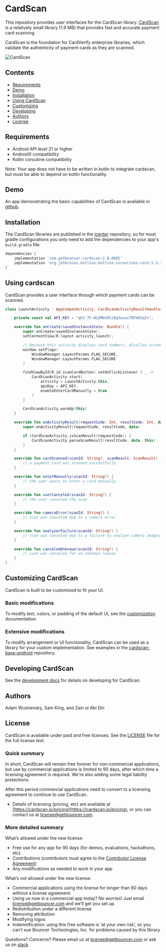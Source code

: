 # CardScan

This repository provides user interfaces for the CardScan library. [CardScan](https://cardscan.io/) is a relatively small library (1.9 MB) that provides fast and accurate payment card scanning.

CardScan is the foundation for CardVerify enterprise libraries, which validate the authenticity of payment cards as they are scanned.

![CardScan](docs/images/cardscan_demo.gif)

## Contents

* [Requirements](#requirements)
* [Demo](#demo)
* [Installation](#installation)
* [Using CardScan](#using-cardscan-ui)
* [Customizing](#customizing-cardscan)
* [Developing](#developing-cardscan)
* [Authors](#authors)
* [License](#license)

## Requirements

* Android API level 21 or higher
* AndroidX compatibility
* Kotlin coroutine compatibility

Note: Your app does not have to be written in kotlin to integrate cardscan, but must be able to depend on kotlin functionality.

## Demo

An app demonstrating the basic capabilities of CardScan is available in [github](https://github.com/getbouncer/cardscan-demo-android).

## Installation

The CardScan libraries are published in the [jcenter](https://jcenter.bintray.com/com/getbouncer/) repository, so for most gradle configurations you only need to add the dependencies to your app's `build.gradle` file:

```gradle
dependencies {
    implementation 'com.getbouncer:cardscan:2.0.0001'
    implementation 'org.jetbrains.kotlinx:kotlinx-coroutines-core:1.3.3'
}
```

## Using cardscan

CardScan provides a user interface through which payment cards can be scanned.

```kotlin
class LaunchActivity : AppCompatActivity, CardScanActivityResultHandler {

    private const val API_KEY = "qOJ_fF-WLDMbG05iBq5wvwiTNTmM2qIn";

    override fun onCreate(savedInstanceState: Bundle?) {
        super.onCreate(savedInstanceState);
        setContentView(R.layout.activity_launch);

        // Because this activity displays card numbers, disallow screenshots.
        window.setFlags(
            WindowManager.LayoutParams.FLAG_SECURE,
            WindowManager.LayoutParams.FLAG_SECURE
        )

        findViewById(R.id.scanCardButton).setOnClickListener { _ ->
            CardScanActivity.start(
                activity = LaunchActivity.this,
                apiKey = API_KEY,
                enableEnterCardManually = true
            )
        }

        CardScanActivity.warmUp(this)
    }

    override fun onActivityResult(requestCode: Int, resultCode: Int, data: Intent?) {
        super.onActivityResult(requestCode, resultCode, data)

        if (CardScanActivity.isScanResult(requestCode)) {
            CardScanActivity.parseScanResult(resultCode, data, this)
        }
    }

    override fun cardScanned(scanId: String?, scanResult: ScanResult) {
        // a payment card was scanned successfully
    }

    override fun enterManually(scanId: String?) {
        // the user wants to enter a card manually
    }

    override fun userCanceled(scanId: String?) {
        // the user canceled the scan
    }

    override fun cameraError(scanId: String?) {
        // scan was canceled due to a camera error
    }

    override fun analyzerFailure(scanId: String?) {
        // scan was canceled due to a failure to analyze camera images
    }

    override fun canceledUnknown(scanId: String?) {
        // scan was canceled for an unknown reason
    }
}
```

## Customizing CardScan

CardScan is built to be customized to fit your UI.

### Basic modifications

To modify text, colors, or padding of the default UI, see the [customization](https://github.com/getbouncer/cardscan-ui-android/blob/master/docs/customize.md) documentation.

### Extensive modifications

To modify arrangement or UI functionality, CardScan can be used as a library for your custom implementation. See examples in the [cardscan-base-android](https://github.com/getbouncer/cardscan-base-android) repository.

## Developing CardScan

See the [development docs](docs/develop.md) for details on developing for CardScan.

## Authors

Adam Wushensky, Sam King, and Zain ul Abi Din

## License

CardScan is available under paid and free licenses. See the [LICENSE](LICENSE) file for the full license text.

### Quick summary
In short, CardScan will remain free forever for non-commercial applications, but use by commercial applications is limited to 90 days, after which time a licensing agreement is required. We're also adding some legal liability protections.

After this period commercial applications need to convert to a licensing agreement to continue to use CardScan.
* Details of licensing (pricing, etc) are available at [https://cardscan.io/pricing](https://cardscan.io/pricing), or you can contact us at [license@getbouncer.com](mailto:license@getbouncer.com).

### More detailed summary
What’s allowed under the new license:
* Free use for any app for 90 days (for demos, evaluations, hackathons, etc).
* Contributions (contributors must agree to the [Contributor License Agreement](Contributor%20License%20Agreement))
* Any modifications as needed to work in your app

What’s not allowed under the new license:
* Commercial applications using the license for longer than 90 days without a license agreement. 
* Using us now in a commercial app today? No worries! Just email [license@getbouncer.com](mailto:license@getbouncer.com) and we’ll get you set up.
* Redistribution under a different license
* Removing attribution
* Modifying logos
* Indemnification: using this free software is ‘at your own risk’, so you can’t sue Bouncer Technologies, Inc. for problems caused by this library

Questions? Concerns? Please email us at [license@getbouncer.com](mailto:license@getbouncer.com) or ask us on [slack](https://getbouncer.slack.com).
